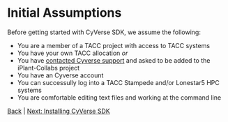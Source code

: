 Initial Assumptions
===============================================

Before getting started with CyVerse SDK, we assume the following:
* You are a member of a TACC project with access to TACC systems
 * You have your own TACC allocation _or_
 * You have [contacted Cyverse support](mailto:support@cyverse.org) and asked to be added to the iPlant-Collabs project
* You have an Cyverse account
* You can successully log into a TACC Stampede and/or Lonestar5 HPC systems
* You are comfortable editing text files and working at the command line

[Back](README.md) | [Next: Installing CyVerse SDK](install-sdk.md)
